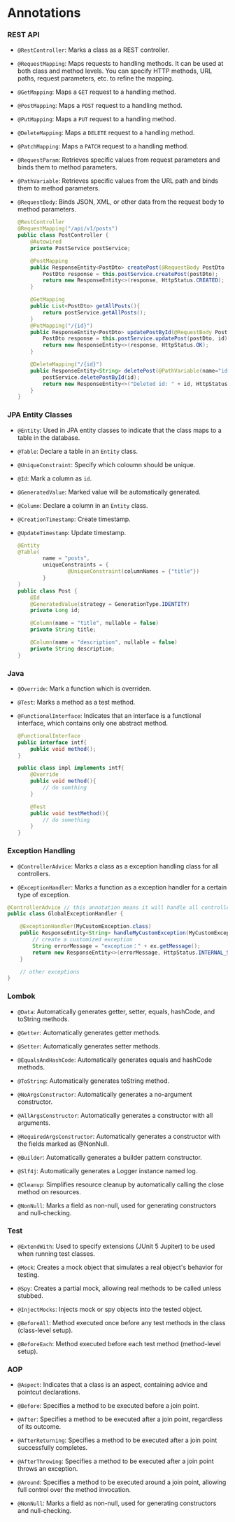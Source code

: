 # Annotations

### REST API

- `@RestController`: Marks a class as a REST controller.

- `@RequestMapping`: Maps requests to handling methods. It can be used at both class and method levels. You can specify HTTP methods, URL paths, request parameters, etc. to refine the mapping.

- `@GetMapping`: Maps a `GET` request to a handling method.

- `@PostMapping`: Maps a `POST` request to a handling method.

- `@PutMapping`: Maps a `PUT` request to a handling method.

- `@DeleteMapping`: Maps a `DELETE` request to a handling method.

- `@PatchMapping`: Maps a `PATCH` request to a handling method.

- `@RequestParam`: Retrieves specific values from request parameters and binds them to method parameters.

- `@PathVariable`: Retrieves specific values from the URL path and binds them to method parameters.

- `@RequestBody`: Binds JSON, XML, or other data from the request body to method parameters.

  ```java
  @RestController
  @RequestMapping("/api/v1/posts")
  public class PostController {
      @Autowired
      private PostService postService;

      @PostMapping
      public ResponseEntity<PostDto> createPost(@RequestBody PostDto postDto){
          PostDto response = this.postService.createPost(postDto);
          return new ResponseEntity<>(response, HttpStatus.CREATED);
      }

      @GetMapping
      public List<PostDto> getAllPosts(){
          return postService.getAllPosts();
      }
      @PutMapping("/{id}")
      public ResponseEntity<PostDto> updatePostById(@RequestBody PostDto postDto, @PathVariable(name="id") long id){
          PostDto response = this.postService.updatePost(postDto, id);
          return new ResponseEntity<>(response, HttpStatus.OK);
      }

      @DeleteMapping("/{id}")
      public ResponseEntity<String> deletePost(@PathVariable(name="id") long id){
          postService.deletePostById(id);
          return new ResponseEntity<>("Deleted id: " + id, HttpStatus.OK);
      }
  }
  ```

### JPA Entity Classes

- `@Entity`: Used in JPA entity classes to indicate that the class maps to a table in the database.

- `@Table`: Declare a table in an `Entity` class.

- `@UniqueConstraint`: Specify which coloumn should be unique.

- `@Id`: Mark a column as `id`.

- `@GeneratedValue`: Marked value will be automatically generated.

- `@Column`: Declare a column in an `Entity` class.

- `@CreationTimestamp`: Create timestamp.

- `@UpdateTimestamp`: Update timestamp.

  ```java
  @Entity
  @Table(
          name = "posts",
          uniqueConstraints = {
                  @UniqueConstraint(columnNames = {"title"})
          }
  )
  public class Post {
      @Id
      @GeneratedValue(strategy = GenerationType.IDENTITY)
      private Long id;

      @Column(name = "title", nullable = false)
      private String title;

      @Column(name = "description", nullable = false)
      private String description;
  }
  ```

### Java

- `@Override`: Mark a function which is overriden.

- `@Test`: Marks a method as a test method.

- `@FunctionalInterface`: Indicates that an interface is a functional interface, which contains only one abstract method.

  ```java
  @FunctionalInterface
  public interface intf{
      public void method();
  }

  public class impl implements intf{
      @Override
      public void method(){
          // do somthing
      }

      @Test
      public void testMethod(){
          // do something
      }
  }
  ```
  
### Exception Handling

- `@ControllerAdvice`: Marks a class as a exception handling class for all controllers.  

- `@ExceptionHandler`: Marks a function as a exception handler for a certain type of exception.  

```java
@ControllerAdvice // this annotation means it will handle all controller exceptions
public class GlobalExceptionHandler {

    @ExceptionHandler(MyCustomException.class)
    public ResponseEntity<String> handleMyCustomException(MyCustomException ex) {
        // create a customized exception
        String errorMessage = "exception：" + ex.getMessage();
        return new ResponseEntity<>(errorMessage, HttpStatus.INTERNAL_SERVER_ERROR);
    }

    // other exceptions
}
```

### Lombok

- `@Data`: Automatically generates getter, setter, equals, hashCode, and toString methods.

- `@Getter`: Automatically generates getter methods.

- `@Setter`: Automatically generates setter methods.

- `@EqualsAndHashCode`: Automatically generates equals and hashCode methods.

- `@ToString`: Automatically generates toString method.

- `@NoArgsConstructor`: Automatically generates a no-argument constructor.

- `@AllArgsConstructor`: Automatically generates a constructor with all arguments.

- `@RequiredArgsConstructor`: Automatically generates a constructor with the fields marked as @NonNull.

- `@Builder`: Automatically generates a builder pattern constructor.

- `@Slf4j`: Automatically generates a Logger instance named log.

- `@Cleanup`: Simplifies resource cleanup by automatically calling the close method on resources.


- `@NonNull`: Marks a field as non-null, used for generating constructors and null-checking.  

### Test
- `@ExtendWith`: Used to specify extensions (JUnit 5 Jupiter) to be used when running test classes.

- `@Mock`: Creates a mock object that simulates a real object's behavior for testing.

- `@Spy`: Creates a partial mock, allowing real methods to be called unless stubbed.

- `@InjectMocks`: Injects mock or spy objects into the tested object.

- `@BeforeAll`: Method executed once before any test methods in the class (class-level setup).

- `@BeforeEach`: Method executed before each test method (method-level setup).  

### AOP  
- `@Aspect`: Indicates that a class is an aspect, containing advice and pointcut declarations.

- `@Before`: Specifies a method to be executed before a join point.

- `@After`: Specifies a method to be executed after a join point, regardless of its outcome.

- `@AfterReturning`: Specifies a method to be executed after a join point successfully completes.

- `@AfterThrowing`: Specifies a method to be executed after a join point throws an exception.

- `@Around`: Specifies a method to be executed around a join point, allowing full control over the method invocation.

- `@NonNull`: Marks a field as non-null, used for generating constructors and null-checking.

